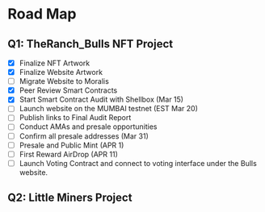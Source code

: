 # Road Map

## Q1: TheRanch\_Bulls NFT Project

* [x] Finalize NFT Artwork
* [x] Finalize Website Artwork
* [ ] Migrate Website to Moralis
* [x] Peer Review Smart Contracts
* [x] Start Smart Contract Audit with Shellbox (Mar 15)
* [ ] Launch website on the MUMBAI testnet (EST Mar 20)
* [ ] Publish links to Final Audit Report
* [ ] Conduct AMAs and presale opportunities
* [ ] Confirm all presale addresses (Mar 31)
* [ ] Presale and Public Mint (APR 1)
* [ ] First Reward AirDrop (APR 11)
* [ ] Launch Voting Contract and connect to voting interface under the Bulls website.

## Q2: Little Miners Project









